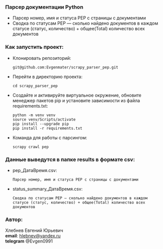 ### Парсер документации Python

*  Парсер номер, имя и статуса PEP с страницы с документами
*  Сводка по статусам PEP — сколько найдено документов в каждом статусе (статус, количество) + общее(Total) количество всех документов


### Как запустить проект:

* Клонировать репозиторий:

    ```
    git@github.com:Evgenmater/scrapy_parser_pep.git
    ```

* Перейти в директорию проекта:

    ```
    cd scrapy_parser_pep
    ```

* Создайте и активируйте виртуальное окружение, обновите менеджер пакетов pip и установите зависимости из файла requirements.txt:

    ```
    python -m venv venv
    source venv/Scripts/activate
    pip install --upgrade pip
    pip install -r requirements.txt 
    ```

* Команда для работы с парсингом:

    ```
    scrapy crawl pep
    ```

### Данные выведутся в папке results в формате csv:

* pep_ДатаВремя.csv:

    ```
    Парсер номер, имя и статуса PEP с страницы с документами 
    ```

* status_summary_ДатаВремя.csv:

    ```
    Сводка по статусам PEP — сколько найдено документов в каждом статусе (статус, количество) + общее(Total) количество всех документов 
    ```

### Автор:  
Хлебнев Евгений Юрьевич<br>
**email**: hlebnev@yandex.ru<br>
**telegram** @Evgen0991
